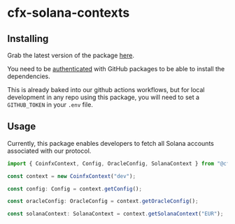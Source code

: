 # cfx-solana-contexts

## Installing

Grab the latest version of the package [here](https://github.com/CFXLabsInc/cfx-solana-contexts/pkgs/npm/solana-contexts).

You need to be [authenticated](https://docs.github.com/en/packages/working-with-a-github-packages-registry/working-with-the-npm-registry#authenticating-to-github-packages) with GitHub packages to be able to install the dependencies.

This is already baked into our github actions workflows, but for local development in any repo using this package, you will need to set a `GITHUB_TOKEN` in your `.env` file.

## Usage

Currently, this package enables developers to fetch all Solana accounts associated with our protocol.

```typescript
import { CoinfxContext, Config, OracleConfig, SolanaContext } from "@cfxlabsinc/solana-contexts;

const context = new CoinfxContext("dev");

const config: Config = context.getConfig();

const oracleConfig: OracleConfig = context.getOracleConfig();

const solanaContext: SolanaContext = context.getSolanaContext("EUR");

```
